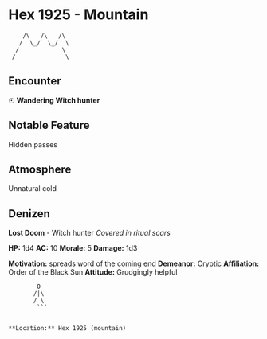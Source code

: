 # Hex 1925 - Mountain
```
    /\   /\   /\
   /  \_/  \_/  \
  /            \
 /              \
```

## Encounter

☉ **Wandering Witch hunter**

## Notable Feature

Hidden passes

## Atmosphere

Unnatural cold

## Denizen

**Lost Doom** - Witch hunter
*Covered in ritual scars*

**HP:** 1d4 **AC:** 10 **Morale:** 5
**Damage:** 1d3

**Motivation:** spreads word of the coming end
**Demeanor:** Cryptic
**Affiliation:** Order of the Black Sun
**Attitude:** Grudgingly helpful

```
        O
       /|\
       / \
        ```


**Location:** Hex 1925 (mountain)
